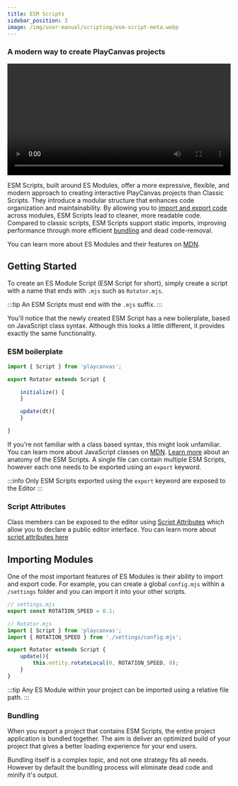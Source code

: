 ```yaml
---
title: ESM Scripts
sidebar_position: 3
image: /img/user-manual/scripting/esm-script-meta.webp
---
```


### A modern way to create PlayCanvas projects

<video width="100%" controls autoPlay loop>
  <source src="/video/pc-esm-scripts.mp4" type="video/mp4" />
  Your browser does not support the video tag.
</video>

ESM Scripts, built around ES Modules, offer a more expressive, flexible, and modern approach to creating interactive PlayCanvas projects than Classic Scripts. They introduce a modular structure that enhances code organization and maintainability. By allowing you to [import and export code](#importing-modules) across modules, ESM Scripts lead to cleaner, more readable code. Compared to classic scripts, ESM Scripts support static imports, improving performance through more efficient [bundling](#bundling) and dead code-removal.

You can learn more about ES Modules and their features on [MDN](https://developer.mozilla.org/en-US/docs/Web/JavaScript/Guide/Modules).

## Getting Started

To create an ES Module Script (ESM Script for short), simply create a script with a name that ends with `.mjs` such as `Rotator.mjs`.

:::tip
An ESM Scripts must end with the `.mjs` suffix.
:::

You'll notice that the newly created ESM Script has a new boilerplate, based on JavaScript class syntax. Although this looks a little different, it provides exactly the same functionality.

### ESM boilerplate

```javascript
import { Script } from 'playcanvas';

export Rotator extends Script {

    initialize() {
    }

    update(dt){
    }

}
```

If you're not familiar with a class based syntax, this might look unfamiliar. You can learn more about JavaScript classes on [MDN](https://developer.mozilla.org/en-US/docs/Web/JavaScript/Reference/Classes). [Learn more](/user-manual/scripting/anatomy/) about an anatomy of the ESM Scripts. A single file can contain multiple ESM Scripts, however each one needs to be exported using an `export` keyword.

:::info
Only ESM Scripts exported using the `export` keyword are exposed to the Editor
:::

### Script Attributes

Class members can be exposed to the editor using [Script Attributes](./script-attributes.md) which allow you to declare a public editor interface. You can learn more about [script attributes here](./script-attributes.md)

## Importing Modules

One of the most important features of ES Modules is their ability to import and export code. For example, you can create a global `config.mjs` within a `/settings` folder and you can import it into your other scripts.

```javascript
// settings.mjs
export const ROTATION_SPEED = 0.1;

// Rotator.mjs
import { Script } from 'playcanvas';
import { ROTATION_SPEED } from './settings/config.mjs';

export Rotator extends Script {
    update(){
        this.entity.rotateLocal(0, ROTATION_SPEED, 0);
    }
}
```

:::tip
Any ES Module within your project can be imported using a relative file path.
:::

<!--

## Dependencies

With ESM Scripts and a new Dependency Manger you can now import ES Modules from [NPM](http://npmjs.com) directly into your project. This gives you access to any of the nearly 3M libraries hosted on NPM.

### Getting started with the Dependency Manager

The Dependency Manager is available in the Code Editor and allows you to search for publicly hosted NPM libraries. You can specify a version and directly import it to your project. For example, if you want to use a tweening library ['gsap'](https://www.npmjs.com/package/gsap), search for it in the Dependency Manager and add it. Then import it in your scripts.

```javascript
import gsap from "gsap";

gsap.to(".box", { x: 200 })
```

PlayCanvas will automatically add the library to your project and make it available in the Launcher, for published and exported projects.

### Hosting your own library?

NPM is a free public repository, so if you have some code you use consistently use across all your projects, you can publish it to NPM and import directly in your projects. Also, if it's something other developers might use, why not document and promote it to the wider PlayCanvas community.

We will be adding more detailed tutorials of publishing PlayCanvas libraries to NPM soon.

### 3rd Party CDN's

With ES Modules it is possible to import code directly from a 3rd party host or CDN, such as [jsdelivr](https://www.jsdelivr.com/). Whilst this can be convenient, it also means relying on external services, which can occasionally lead to challenges with reliability, or expose you to security risks if the CDN encounters issues. To help keep things smooth and secure, we recommend using the Dependency Manager for using 3rd party libraries.
Any library installed with the Dependency Manager will be bundled into the application if enabled.

:::warning
Only import 3rd party code from a known and trusted source.
:::
-->

### Bundling

When you export a project that contains ESM Scripts, the entire project application is bundled together. The aim is deliver an optimized build of your project that gives a better loading experience for your end users.

Bundling itself is a complex topic, and not one strategy fits all needs. However by default the bundling process will eliminate dead code and minify it's output.
